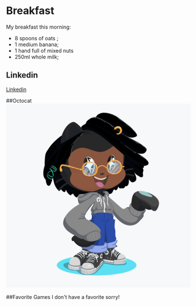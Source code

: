 # Breakfast

My breakfast this morning: 
  * 8 spoons of oats ;
  * 1 medium banana;
  * 1 hand full of mixed nuts
  * 250ml whole milk;

## Linkedin
[Linkedin](https://www.linkedin.com/in/ricardino-pereira-02659a1ba/)

##Octocat
![OctoDino](https://github.com/RicardinoLAP/week10demo/blob/main/octocat.png)

##Favorite Games
I don't have a favorite sorry!
